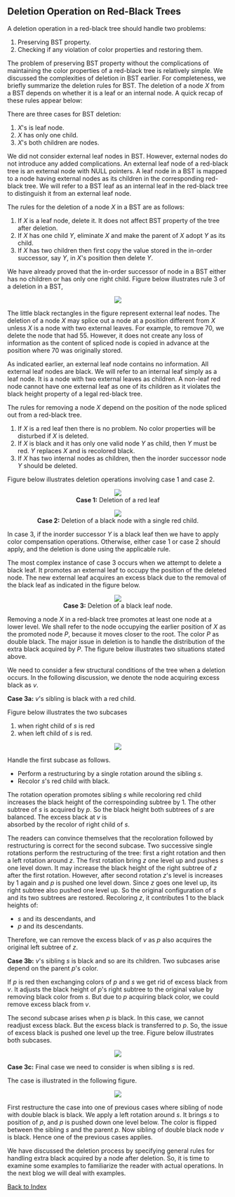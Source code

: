## Deletion Operation on Red-Black Trees

A deletion operation in a red-black tree should handle two problems: 

1. Preserving BST property.
2. Checking if any violation of color properties and restoring them.

The problem of preserving BST property without the complications of maintaining the color properties of a red-black tree is relatively simple. We 
discussed the complexities of deletion in BST earlier. For completeness, we briefly summarize the deletion rules for BST.  The deletion of a node 
<i>X</i> from a BST depends on whether it is a leaf or an internal node. A quick recap of these rules  appear below: 

There are three cases for BST deletion:

1. <i>X</i>'s is leaf node. 
2. <i>X</i> has only one child.
3. <i>X</i>'s both children are nodes. 

We did not consider external leaf nodes in BST. However, external nodes do not introduce any added complications. An external leaf node of a red-black
tree is an external node with NULL pointers. A leaf node in a BST is mapped to a node having external nodes as its children in the corresponding 
red-black tree. We will refer to a BST leaf as an internal leaf in the red-black tree to distinguish it from an external leaf node.  

The rules for the deletion of a node <i>X</i> in a BST are as follows:

1. If <i>X</i> is a leaf node, delete it. It does not affect BST property of the tree after deletion. 
2. If <i>X</i> has one child <i>Y</i>, eliminate <i>X</i> and make the parent of <i>X</i> adopt <i>Y</i> as its child. 
3. If <i>X</i> has two children then first copy the value stored in the in-order successor, say <i>Y</i>, in <i>X</i>'s position then delete <i>Y</i>.

We have already proved that the in-order successor of node in a BST either has  no children or has only one right child. 
Figure below illustrates rule 3 of a deletion in a BST, 

<p style="text-align:center;"><img src="../images/deletionBST.jpg"></p>

The little black rectangles in the figure represent external leaf nodes. The deletion of a node <i>X</i> may splice out 
a node at a position different from <i>X</i> unless <i>X</i> is a node with two external leaves. For example,  to remove 70, we delete the
node that had 55. However, it does not create any loss of information as the content of spliced node is copied in advance at the position where 70 was 
originally stored. 

As indicated earlier, an external leaf node contains no information. All external leaf nodes are black. We will refer to an internal leaf 
simply as a leaf node. It is a node with two external leaves as children. A non-leaf red node cannot have one external leaf as one of its children as it 
violates the black height property of a legal red-black tree.

The rules for removing a node <i>X</i>  depend on the position of the node spliced out from a red-black tree.

1. If <i>X</i> is a red leaf then there is no problem. No color properties will be disturbed if <i>X</i> is deleted.
2. If <i>X</i> is black and it has only one valid node <i>Y</i> as child, then <i>Y</i> must be red. <i>Y</i> replaces <i>X</i> and is recolored black.
3. If <i>X</i> has two internal nodes as children, then the inorder successor node <i>Y</i> should be deleted. 

Figure below illustrates deletion operations involving case 1 and case 2. 

<p style="text-align:center;"><img src="../images/rbt_redLeafDeletion.jpg">
<br><b> Case 1:</b> Deletion of a red leaf
</p>
<p style="text-align:center;"><img src="../images/rbt_black-RedDeletion.jpg">
   <br> <b>Case 2:</b> Deletion of a black node with a single red child.
</p>

In case 3, if the inorder successor <i>Y</i> is a black leaf then we have to apply color compensation operations. 
Otherwise, either case 1 or case 2 should apply, and the deletion is done using the applicable rule.

The most complex instance of case 3 occurs when we attempt to delete a black leaf.  It promotes an external leaf to 
occupy the position of the deleted node. The new external leaf acquires an excess black due to the removal of the black leaf 
as indicated in the figure below.

<p style="text-align:center;"><img src="../images/rbt_blackDeletion.jpg">
   <br> <b>Case 3:</b> Deletion of a black leaf node.
</p>

Removing a node <i>X</i> in a red-black tree promotes at least one node at a lower level. We shall refer to the node 
occupying the earlier position of <i>X</i> as the promoted node <i>P</i>, because it moves closer to the root. The color 
<i>P</i> as double black. The major issue in deletion is to handle the distribution of the extra black acquired by 
<i>P</i>. The figure below illustrates two situations stated above. 


We need to consider a few structural conditions of the tree when a deletion occurs. In the following discussion, we denote the node acquiring excess 
black as <i>v</i>. 

<strong>Case 3a:</strong> <i>v</i>'s sibling is black with a red child. 

Figure below illustrates the two subcases 
1. when right child of <i>s</i> is red  
2. when left child of <i>s</i> is red.

<p style="text-align:center;"><img src="../images/case1aDeletion.jpg"></p>

Handle the first subcase as follows. 

- Perform a restructuring by a single rotation around the sibling <i>s</i>.
- Recolor <i>s</i>'s red child with black. 

The rotation operation promotes sibling <i>s</i> while recoloring red child increases the black height of the correspoinding subtree by 1. The other 
subtree of <i>s</i> is acquired by <i>p</i>. So the black height both subtrees of <i>s</i> are balanced. The excess black at <i>v</i> is  
absorbed by the recolor of right child of <i>s</i>.  

The readers can convince themselves that the recoloration followed by restructuring is correct for the second subcase. Two successive single rotations 
perform the restructuring of the tree: first a right rotation and then a left rotation around <i>z</i>. The first
rotation bring <i>z</i> one level up and pushes <i>s</i> one level down. It may increase the black height of the right subtree of <i>z</i>
after the first rotation. However, after second rotation <i>z</i>'s level is increases by 1 again and <i>p</i> is pushed one level
down. Since <i>z</i> goes one level up, its right subtree also pushed one level up. So the original configuration of <i>s</i> and its
two subtrees are restored.  Recoloring <i>z</i>, it contributes 1 to the black heights of:

- <i>s</i> and its descendants, and
- <i>p</i> and its descendants.

Therefore, we can remove the excess black of <i>v</i> as <i>p</i> also acquires the original left subtree of <i>z</i>.

<strong>Case 3b:</strong> <i>v</i>'s sibling <i>s</i> is black and so are its children.
Two subcases arise depend on the parent <i>p</i>'s color. 

If <i>p</i> is red then exchanging colors of 
<i>p</i> and <i>s</i> we get rid of excess black from <i>v</i>. It adjusts the black height of <i>p</i>'s right subtree to the original
value by removing black color from <i>s</i>. But due to <i>p</i> acquiring black color, we could remove excess black from <i>v</i>. 

The second subcase arises when <i>p</i> is black. In this case, we cannot readjust excess black. But the excess black is transferred 
to <i>p</i>. So, the issue of excess black is pushed one level up the tree.  Figure below illustrates both subcases.

<p style="text-align:center;"><img src="../images/case2Deletion.jpg"></p>

<strong>Case 3c:</strong> Final case we need to consider is when sibling <i>s</i> is red.

The case is illustrated in the following figure.

<p style="text-align:center;"><img src="../images/case3Deletion.jpg"></p>

First restructure the case into one of previous cases where sibling of node with double black is black. We apply a left 
rotation around <i>s</i>. It brings <i>s</i> to position of <i>p</i>, and <i>p</i> is pushed down one level below. The 
color is flipped between the sibling <i>s</i> and the parent <i>p</i>. Now sibling of double black node <i>v</i> is black. 
Hence one of the previous cases applies.

We have discussed the deletion process by specifying general rules for handling extra black acquired by a node 
after deletion. So, it is time to examine some examples to familiarize the reader with actual operations. In the next blog
we will deal with examples.


[Back to Index](../index.md)
